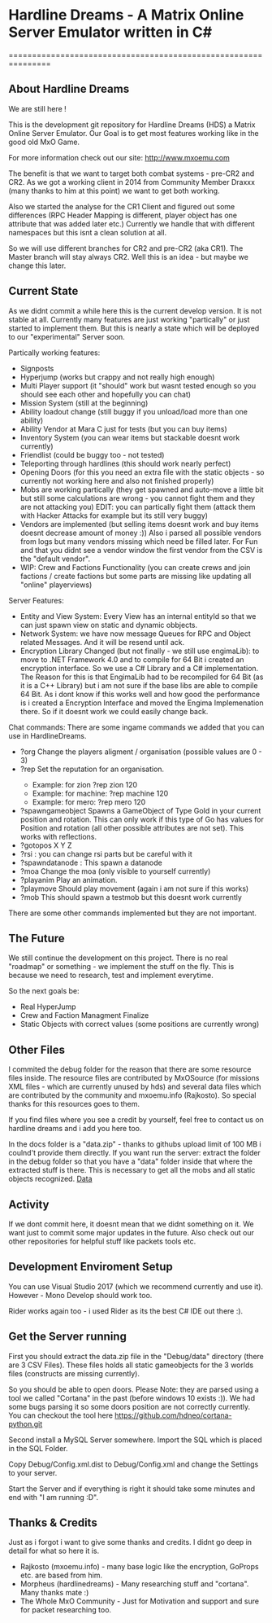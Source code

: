 # Hardline Dreams - A Matrix Online Server Emulator written in C#
===============================================================

## About Hardline Dreams
We are still here ! 

This is the development git repository for Hardline Dreams (HDS) a Matrix Online Server Emulator.
Our Goal is to get most features working like in the good old MxO Game.

For more information check out our site: http://www.mxoemu.com 

The benefit is that we want to target both combat systems - pre-CR2 and CR2.
As we got a working client in 2014 from Community Member Draxxx (many thanks to him at this point) we want to get both working.

Also we started the analyse for the CR1 Client and figured out some differences (RPC Header Mapping is different, player object has one attribute that was added later etc.)
Currently we handle that with different namespaces but this isnt a clean solution at all.

So we will use different branches for CR2 and pre-CR2 (aka CR1). The Master branch will stay always CR2. 
Well this is an idea - but maybe we change this later. 

## Current State
As we didnt commit a while here this is the current develop version. It is not stable at all.
Currently many features are just working "partically" or just started to implement them.
But this is nearly a state which will be deployed to our "experimental" Server soon.

Partically working features:
- Signposts
- Hyperjump (works but crappy and not really high enough)
- Multi Player support (it "should" work but wasnt tested enough so you should see each other and hopefully you can chat)
- Mission System (still at the beginning)
- Ability loadout change (still buggy if you unload/load more than one ability)
- Ability Vendor at Mara C just for tests (but you can buy items)
- Inventory System (you can wear items but stackable doesnt work currently)
- Friendlist (could be buggy too - not tested)
- Teleporting through hardlines (this should work nearly perfect)
- Opening Doors (for this you need an extra file with the static objects - so currently not working here and also not finished properly)
- Mobs are working partically (they get spawned and auto-move a little bit but still some calculations are wrong - you cannot fight them and they are not attacking you)
  EDIT: you can partically fight them (attack them with Hacker Attacks for example but its still very buggy)
- Vendors are implemented (but selling items doesnt work and buy items doesnt decrease amount of money :))
  Also i parsed all possible vendors from logs but many vendors missing which need be filled later.
  For Fun and that you didnt see a vendor window the first vendor from the CSV is the "default vendor".
- WIP: Crew and Factions Functionality (you can create crews and join factions / create factions but some parts are missing like updating all "online" playerviews)

Server Features:
- Entity and View System: Every View has an internal entityId so that we can just spawn view on static and dynamic obbjects.
- Network System: we have now message Queues for RPC and Object related Messages. And it will be resend until ack.
- Encryption Library Changed (but not finally - we still use engimaLib): to move to .NET Framework 4.0 and to compile for 64 Bit i created an encryption interface. 
  So we use a C# Library and a C# implementation.
  The Reason for this is that EngimaLib had to be recompiled for 64 Bit (as it is a C++ Library) but i am not sure if the base libs are able to compile 64 Bit.
  As i dont know if this works well and how good the performance is i created a Encryption Interface and moved the Engima Implemenation there.
  So if it doesnt work we could easily change back.

Chat commands:
There are some ingame commands we added that you can use in HardlineDreams.
- ?org <OrgId> 
   Change the players aligment / organisation (possible values are 0 - 3)
- ?rep <OrgName> <Amount> 
  Set the reputation for an organisation. 
  - Example: for zion ?rep zion 120 
  - Example: for machine: ?rep machine 120
  - Example: for mero: ?rep mero 120
- ?spawngameobject <GoId>
  Spawns a GameObject of Type GoId in your current position and rotation. This can only work if this type of Go has values for Position and rotation (all other possible attributes are not set).
  This works with reflections.
- ?gotopos X Y Z 
- ?rsi <part> <value> : you can change rsi parts but be careful with it
- ?spawndatanode : This spawn a datanode
- ?moa <hexMoa> 
  Change the moa (only visible to yourself currently)
- ?playanim <animId>
  Play an animation.
- ?playmove <moveid> 
  Should play movement (again i am not sure if this works)
- ?mob
  This should spawn a testmob but this doesnt work currently 

There are some other commands implemented but they are not important.
 

## The Future
We still continue the development on this project. There is no real "roadmap" or something - we implement the stuff on the fly.
This is because we need to research, test and implement everytime.

So the next goals be: 
- Real HyperJump
- Crew and Faction Managment Finalize
- Static Objects with correct values (some positions are currently wrong)


## Other Files
I commited the debug folder for the reason that there are some resource files inside.
The resource files are contributed by MxOSource (for missions XML files - which are currently unused by hds) and several data files which are contributed by the community and mxoemu.info (Rajkosto).
So special thanks for this resources goes to them. 

If you find files where you see a credit by yourself, feel free to contact us on hardline dreams and i add you here too.

In the docs folder is a "data.zip" - thanks to githubs upload limit of 100 MB i coulnd't provide them directly.
If you want run the server: extract the folder in the debug folder so that you have a "data" folder inside that where the extracted stuff is there.
This is necessary to get all the mobs and all static objects recognized.
[Data](docs/data.zip)

## Activity
If we dont commit here, it doesnt mean that we didnt something on it. We want just to commit some major updates in the future.
Also check out our other repositories for helpful stuff like packets tools etc.


## Development Enviroment Setup
You can use Visual Studio 2017 (which we recommend currently and use it). 
However - Mono Develop should work too.

Rider works again too - i used Rider as its the best C# IDE out there :).

## Get the Server running
First you should extract the data.zip file in the "Debug/data" directory (there are 3 CSV Files).
These files holds all static gameobjects for the 3 worlds files (constructs are missing currently).

So you should be able to open doors.
Please Note: they are parsed using a tool we called "Cortana" in the past (before windows 10 exists :)). 
We had some bugs parsing it so some doors position are not correctly currently.
You can checkout the tool here https://github.com/hdneo/cortana-python.git

Second install a MySQL Server somewhere.
Import the SQL which is placed in the SQL Folder. 

Copy Debug/Config.xml.dist to Debug/Config.xml and change the Settings to your server. 

Start the Server and if everything is right it should take some minutes and end with "I am running :D".

## Thanks & Credits
Just as i forgot i want to give some thanks and credits.
I didnt go deep in detail for what so here it is.
* Rajkosto (mxoemu.info) - many base logic like the encryption, GoProps etc. are based from him.
* Morpheus (hardlinedreams) - Many researching stuff and "cortana". Many thanks mate :)
* The Whole MxO Community - Just for Motivation and support and sure for packet researching too. 
